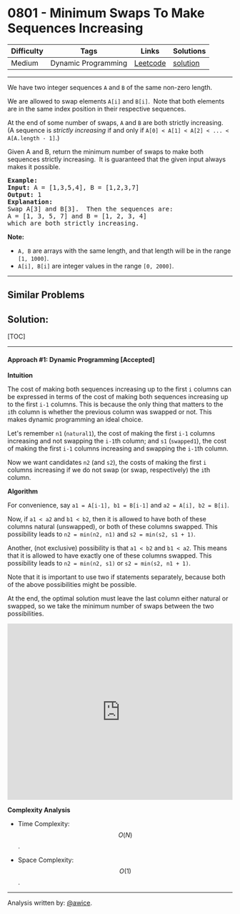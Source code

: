 # 0801 - Minimum Swaps To Make Sequences Increasing

Difficulty  | Tags | Links | Solutions
----------- | ---- | ----- | -----
Medium | Dynamic Programming | [Leetcode](https://leetcode.com/problems/minimum-swaps-to-make-sequences-increasing) | [solution](https://leetcode.com/problems/minimum-swaps-to-make-sequences-increasing/solution/)


-----------

<p>We have two integer sequences <code>A</code> and <code>B</code> of the same non-zero length.</p>

<p>We are allowed to swap elements <code>A[i]</code> and <code>B[i]</code>.&nbsp; Note that both elements are in the same index position in their respective sequences.</p>

<p>At the end of some number of swaps, <code>A</code> and <code>B</code> are both strictly increasing.&nbsp; (A sequence is <em>strictly increasing</em> if and only if <code>A[0] &lt; A[1] &lt; A[2] &lt; ... &lt; A[A.length - 1]</code>.)</p>

<p>Given A and B, return the minimum number of swaps to make both sequences strictly increasing.&nbsp; It is guaranteed that the given input always makes it possible.</p>

<pre>
<strong>Example:</strong>
<strong>Input:</strong> A = [1,3,5,4], B = [1,2,3,7]
<strong>Output:</strong> 1
<strong>Explanation: </strong>
Swap A[3] and B[3].  Then the sequences are:
A = [1, 3, 5, 7] and B = [1, 2, 3, 4]
which are both strictly increasing.
</pre>

<p><strong>Note:</strong></p>

<ul>
	<li><code>A, B</code> are arrays with the same length, and that length will be in the range <code>[1, 1000]</code>.</li>
	<li><code>A[i], B[i]</code> are integer values in the range <code>[0, 2000]</code>.</li>
</ul>


-----------


## Similar Problems




## Solution:

[TOC]

---
#### Approach #1: Dynamic Programming [Accepted]

**Intuition**

The cost of making both sequences increasing up to the first `i` columns can be expressed in terms of the cost of making both sequences increasing up to the first `i-1` columns.  This is because the only thing that matters to the `i`th column is whether the previous column was swapped or not.  This makes dynamic programming an ideal choice.

Let's remember `n1` (`natural1`), the cost of making the first `i-1` columns increasing and not swapping the `i-1`th column; and `s1` (`swapped1`), the cost of making the first `i-1` columns increasing and swapping the `i-1`th column.

Now we want candidates `n2` (and `s2`), the costs of making the first `i` columns increasing if we do not swap (or swap, respectively) the `i`th column.

**Algorithm**

For convenience, say `a1 = A[i-1], b1 = B[i-1]` and `a2 = A[i], b2 = B[i]`.

Now, if `a1 < a2` and `b1 < b2`, then it is allowed to have both of these columns natural (unswapped), or both of these columns swapped.  This possibility leads to `n2 = min(n2, n1)` and `s2 = min(s2, s1 + 1)`.

Another, (not exclusive) possibility is that `a1 < b2` and `b1 < a2`.  This means that it is allowed to have exactly one of these columns swapped.  This possibility leads to `n2 = min(n2, s1)` or `s2 = min(s2, n1 + 1)`.

Note that it is important to use two if statements separately, because both of the above possibilities might be possible.

At the end, the optimal solution must leave the last column either natural or swapped, so we take the minimum number of swaps between the two possibilities.


<iframe src="https://leetcode.com/playground/KT3yuKkz/shared" frameBorder="0" width="100%" height="395" name="KT3yuKkz"></iframe>

**Complexity Analysis**

* Time Complexity:  $$O(N)$$.

* Space Complexity:  $$O(1)$$.

---

Analysis written by: [@awice](https://leetcode.com/awice).
